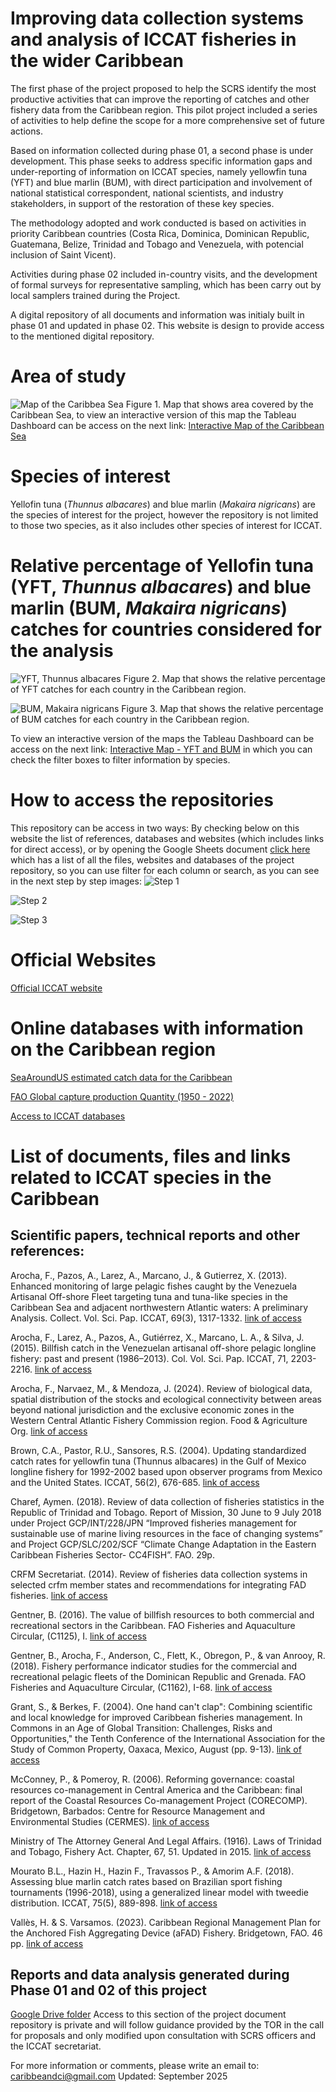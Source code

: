 # Improving data collection systems and analysis of ICCAT fisheries in the wider Caribbean 

The first phase of the project proposed to help the SCRS identify the most productive activities that can improve the reporting 
of catches and other fishery data from the Caribbean region. This pilot project included a series of activities 
to help define the scope for a more comprehensive set of future actions.  

Based on information collected during phase 01, a second phase is under development. This phase
seeks to address specific information gaps and under-reporting of information on ICCAT species, 
namely yellowfin tuna (YFT) and blue marlin (BUM), with direct participation and involvement of 
national statistical correspondent, national scientists, and industry stakeholders, in support of 
the restoration of these key species. 

The methodology adopted and work conducted is based on activities in priority Caribbean countries 
(Costa Rica, Dominica, Dominican Republic, Guatemana, Belize, Trinidad and Tobago and Venezuela,
with potencial inclusion of Saint Vicent).

Activities during phase 02 included in-country visits, and the development of formal surveys
for representative sampling, which has been carry out by local samplers trained 
during the Project.

A digital repository of all documents and information was initialy built in phase 01 and 
updated in phase 02. This website is design to provide access to the mentioned digital repository.

# Area of study
![Map of the Caribbea Sea](docs/assets/css/MapCaribbean_v1.png)
Figure 1. Map that shows area covered by the Caribbean Sea, to view an interactive version of this map the 
Tableau Dashboard can be access on the next link: [Interactive Map of the Caribbean Sea](https://public.tableau.com/views/Caribbean_Sea_ICCAT/Dashboard1?:language=es-ES&publish=yes&:sid=&:redirect=auth&:display_count=n&:origin=viz_share_link)

# Species of interest
Yellofin tuna (*Thunnus albacares*) and blue marlin (*Makaira nigricans*) are the species of interest for the project, 
however the repository is not limited to those two species, as it also includes other species of interest for ICCAT.

# Relative percentage of Yellofin tuna (YFT, *Thunnus albacares*) and blue marlin (BUM, *Makaira nigricans*) catches for countries considered for the analysis
![YFT, *Thunnus albacares*](docs/assets/css/YFT.png)
Figure 2. Map that shows the relative percentage of YFT catches for each country in the Caribbean region.

![BUM, *Makaira nigricans*](docs/assets/css/BUM.png)
Figure 3. Map that shows the relative percentage of BUM catches for each country in the Caribbean region.

To view an interactive version of the maps the Tableau Dashboard can be access on the next link: [Interactive Map - YFT and BUM](https://public.tableau.com/shared/MTQDBFYXW?:display_count=n&:origin=viz_share_link) in which you can check the filter boxes to filter information by species.

# How to access the repositories
This repository can be access in two ways:
By checking below on this website the list of references, databases and websites (which includes links for direct access), 
or by opening the Google Sheets document [click here](https://docs.google.com/spreadsheets/d/1Zdjk6D-FWdcXfw-etrk46iC5y6dBT4MA88TSz4rz8nk/edit?usp=sharing) which has a list of all the files, websites and databases of the project repository, so you can use filter for each column or search, 
as you can see in the next step by step images:
![Step 1](docs/assets/css/Step1.png)

![Step 2](docs/assets/css/Step2.png)

![Step 3](docs/assets/css/Step3.png)

# Official Websites
[Official ICCAT website](https://www.iccat.int/en/)

# Online databases with information on the Caribbean region
[SeaAroundUS estimated catch data for the Caribbean](https://www.seaaroundus.org/data/#/lme/12?chart=catch-chart&dimension=taxon&measure=tonnage&limit=10)

[FAO Global capture production Quantity (1950 - 2022)](https://www.fao.org/fishery/statistics-query/en/capture/capture_quantity)

[Access to ICCAT databases](https://www.iccat.int/en/accesingdb.html#)

# List of documents, files and links related to ICCAT species in the Caribbean
## Scientific papers, technical reports and other references:
Arocha, F., Pazos, A., Larez, A., Marcano, J., & Gutierrez, X. (2013). Enhanced monitoring of large pelagic fishes caught by the Venezuela Artisanal Off-shore Fleet targeting tuna and tuna-like species in the Caribbean Sea and adjacent northwestern Atlantic waters: A preliminary Analysis. Collect. Vol. Sci. Pap. ICCAT, 69(3), 1317-1332. [link of access](https://iccat.int/Documents/CVSP/CV069_2013/n_3/CV069031317.pdf)

Arocha, F., Larez, A., Pazos, A., Gutiérrez, X., Marcano, L. A., & Silva, J. (2015). Billfish catch in the Venezuelan artisanal off-shore pelagic longline fishery: past and present (1986–2013). Col. Vol. Sci. Pap. ICCAT, 71, 2203-2216. [link of access](https://www.iccat.int/Documents/CVSP/CV071_2015/n_5/CV071052203.pdf)

Arocha, F., Narvaez, M., & Mendoza, J. (2024). Review of biological data, spatial distribution of the stocks and ecological connectivity between areas beyond national jurisdiction and the exclusive economic zones in the Western Central Atlantic Fishery Commission region. Food & Agriculture Org. [link of access](https://www.fao.org/wecafc/publications/detail/en/c/1708734/)

Brown, C.A., Pastor, R.U., Sansores, R.S. (2004). Updating standardized catch rates for yellowfin tuna (Thunnus albacares) in the Gulf of Mexico longline fishery for 1992-2002 based upon observer programs from Mexico and the United States. ICCAT, 56(2), 676-685. [link of access](https://www.iccat.int/Documents/CVSP/CV056_2004/n_2/CV056020676.pdf) 

Charef, Aymen. (2018).  Review of data collection of fisheries statistics in the Republic of Trinidad and Tobago.  Report of Mission, 30 June to 9 July 2018 under Project GCP/INT/228/JPN “Improved fisheries management for sustainable use of marine living resources in the face of changing systems” and Project GCP/SLC/202/SCF “Climate Change Adaptation in the Eastern Caribbean Fisheries Sector- CC4FISH”. FAO. 29p. 

CRFM Secretariat. (2014). Review of fisheries data collection systems in selected crfm member states and recommendations for integrating FAD fisheries. [link of access]([https://www.iccat.int/Documents/CVSP/CV056_2004/n_2/CV056020676.pdf](https://ns1.crfm.net/~uwohxjxf/images/Consultant_Report_-_Review_of_Data_Collection_Systems__Recommendations_for_integrating_FAD_fisheries_Final_11_Feb_2015.pdf)) 

Gentner, B. (2016). The value of billfish resources to both commercial and recreational sectors in the Caribbean. FAO Fisheries and Aquaculture Circular, (C1125), I.  [link of access](https://www.proquest.com/docview/1844303193?pq-origsite=gscholar&fromopenview=true&sourcetype=Scholarly%20Journals) 

Gentner, B., Arocha, F., Anderson, C., Flett, K., Obregon, P., & van Anrooy, R. (2018). Fishery performance indicator studies for the commercial and recreational pelagic fleets of the Dominican Republic and Grenada. FAO Fisheries and Aquaculture Circular, (C1162), I-68. [link of access](https://openknowledge.fao.org/server/api/core/bitstreams/b4984649-c9f5-4900-ad3c-eb659e95fb80/content) 

Grant, S., & Berkes, F. (2004). One hand can't clap": Combining scientific and local knowledge for improved Caribbean fisheries management. In Commons in an Age of Global Transition: Challenges, Risks and Opportunities," the Tenth Conference of the International Association for the Study of Common Property, Oaxaca, Mexico, August (pp. 9-13). [link of access](https://dlc.dlib.indiana.edu/dlcrest/api/core/bitstreams/890e6809-cafc-4e3d-8d9a-97249c04efb0/content) 

McConney, P., & Pomeroy, R. (2006). Reforming governance: coastal resources co-management in Central America and the Caribbean: final report of the Coastal Resources Co-management Project (CORECOMP). Bridgetown, Barbados: Centre for Resource Management and Environmental Studies (CERMES). [link of access]([https://dlc.dlib.indiana.edu/dlcrest/api/core/bitstreams/890e6809-cafc-4e3d-8d9a-97249c04efb0/content](https://www.cavehill.uwi.edu/cermes/wp-content/uploads/sites/38/Docs/Technical_Reports/McConney_2006_CORECOMP_governance_co_management_Central_America_Caribbean_CTR_05.pdf)) 

Ministry of The Attorney General And Legal Affairs. (1916). Laws of Trinidad and Tobago, Fishery Act. Chapter, 67, 51. Updated in 2015. [link of access](https://agriculture.gov.tt/wp-content/uploads/2017/11/67.51.pdf)

Mourato B.L., Hazin H., Hazin F., Travassos P., & Amorim A.F. (2018). Assessing blue marlin catch rates based on Brazilian sport fishing tournaments (1996-2018), using a generalized linear model with tweedie distribution. ICCAT,  75(5), 889-898. [link of access](https://www.iccat.int/Documents/CVSP/CV075_2018/n_5/CV075050889.pdf)

Vallès, H. & S. Varsamos. (2023). Caribbean Regional Management Plan for the Anchored Fish Aggregating Device (aFAD) Fishery. Bridgetown, FAO. 46 pp. [link of access](https://openknowledge.fao.org/server/api/core/bitstreams/57ab4d75-2e80-480f-b2ed-661f855223c4/content)


## Reports and data analysis generated during Phase 01 and 02 of this project
[Google Drive folder](https://drive.google.com/drive/folders/1CIRArrBeVagShSN09ABPSdHzTLfAtl7J?usp=drive_link)
Access to this section of the project document repository is private and will follow guidance
provided by the TOR in the call for proposals and only modified upon consultation with 
SCRS officers and the ICCAT secretariat. 

For more information or comments, please write an email to: caribbeandci@gmail.com
Updated: September 2025
